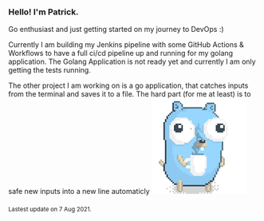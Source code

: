 ### Hello! I'm Patrick.

Go enthusiast and just getting started on my journey to DevOps :) 

Currently I am building my Jenkins pipeline with some GitHub Actions & Workflows to have a full ci/cd pipeline up and running for my golang application.
The Golang Application is not ready yet and currently I am only getting the tests running.

The other project I am working on is a go application, that catches inputs from the terminal and saves it to a file. The hard part (for me at least) is to safe new inputs into a new line automaticly
![Image alt text](/images/gopher_with_coffee.gif)


<sub>Lastest update on 7 Aug 2021.</sub>
